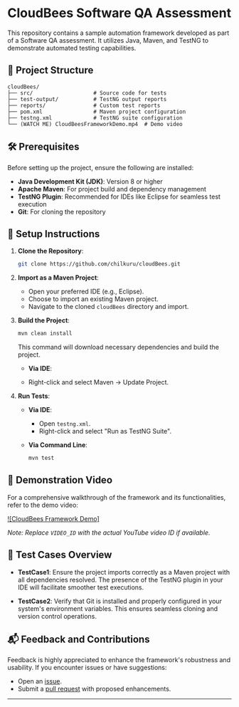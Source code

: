 
# CloudBees Software QA Assessment

This repository contains a sample automation framework developed as part of a Software QA assessment. It utilizes Java, Maven, and TestNG to demonstrate automated testing capabilities.

## 📁 Project Structure

```
cloudBees/
├── src/                   # Source code for tests
├── test-output/           # TestNG output reports
├── reports/               # Custom test reports
├── pom.xml                # Maven project configuration
├── testng.xml             # TestNG suite configuration
└── (WATCH ME) CloudBeesFrameworkDemo.mp4  # Demo video
```

## 🛠️ Prerequisites

Before setting up the project, ensure the following are installed:

* **Java Development Kit (JDK)**: Version 8 or higher
* **Apache Maven**: For project build and dependency management
* **TestNG Plugin**: Recommended for IDEs like Eclipse for seamless test execution
* **Git**: For cloning the repository

## 🚀 Setup Instructions

1. **Clone the Repository**:

   ```bash
   git clone https://github.com/chilkuru/cloudBees.git
   ```

2. **Import as a Maven Project**:

   * Open your preferred IDE (e.g., Eclipse).
   * Choose to import an existing Maven project.
   * Navigate to the cloned `cloudBees` directory and import.

3. **Build the Project**:

   ```bash
   mvn clean install
   ```
   This command will download necessary dependencies and build the project.
   
   * **Via IDE**:
 
   * Right-click and select Maven -> Update Project.
   
   

4. **Run Tests**:

   * **Via IDE**:

     * Open `testng.xml`.
     * Right-click and select "Run as TestNG Suite".
   * **Via Command Line**:

     ```bash
     mvn test
     ```

## 🎥 Demonstration Video

For a comprehensive walkthrough of the framework and its functionalities, refer to the demo video:

[![CloudBees Framework Demo]](https://drive.google.com/file/d/1AcA02sDE1v72I4sxvrTygk1_OHug_bOS/view?usp=sharing)

*Note: Replace `VIDEO_ID` with the actual YouTube video ID if available.*

## 📄 Test Cases Overview

* **TestCase1**: Ensure the project imports correctly as a Maven project with all dependencies resolved. The presence of the TestNG plugin in your IDE will facilitate smoother test executions.

* **TestCase2**: Verify that Git is installed and properly configured in your system's environment variables. This ensures seamless cloning and version control operations.

## 📬 Feedback and Contributions

Feedback is highly appreciated to enhance the framework's robustness and usability. If you encounter issues or have suggestions:

* Open an [issue](https://github.com/chilkuru/cloudBees/issues).
* Submit a [pull request](https://github.com/chilkuru/cloudBees/pulls) with proposed enhancements.

---

